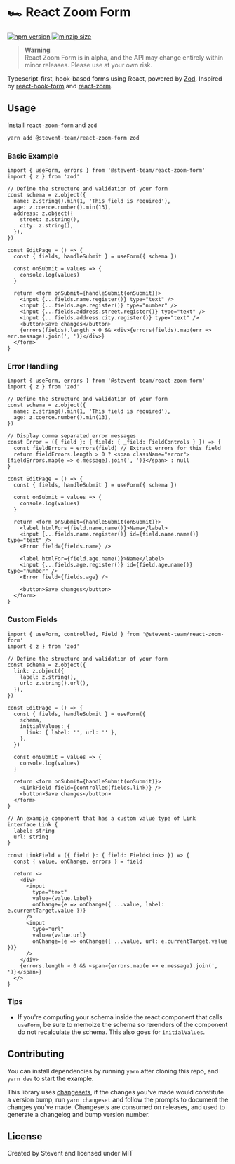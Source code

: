 # 🏎️ React Zoom Form

[![npm version](https://img.shields.io/npm/v/@stevent-team/react-zoom-form)](https://www.npmjs.com/package/@stevent-team/react-zoom-form)
[![minzip size](https://img.shields.io/bundlephobia/minzip/@stevent-team/react-zoom-form)](https://bundlephobia.com/package/@stevent-team/react-zoom-form)

> **Warning**<br>
> React Zoom Form is in alpha, and the API may change entirely within minor releases. Please use at your own risk.

Typescript-first, hook-based forms using React, powered by [Zod](https://github.com/colinhacks/zod). Inspired by [react-hook-form](https://github.com/react-hook-form/react-hook-form) and [react-zorm](https://github.com/esamattis/react-zorm).

## Usage

Install `react-zoom-form` and `zod`

```bash
yarn add @stevent-team/react-zoom-form zod
```

### Basic Example

```tsx
import { useForm, errors } from '@stevent-team/react-zoom-form'
import { z } from 'zod'

// Define the structure and validation of your form
const schema = z.object({
  name: z.string().min(1, 'This field is required'),
  age: z.coerce.number().min(13),
  address: z.object({
    street: z.string(),
    city: z.string(),
  }),
})

const EditPage = () => {
  const { fields, handleSubmit } = useForm({ schema })

  const onSubmit = values => {
    console.log(values)
  }

  return <form onSubmit={handleSubmit(onSubmit)}>
    <input {...fields.name.register()} type="text" />
    <input {...fields.age.register()} type="number" />
    <input {...fields.address.street.register()} type="text" />
    <input {...fields.address.city.register()} type="text" />
    <button>Save changes</button>
    {errors(fields).length > 0 && <div>{errors(fields).map(err => err.message).join(', ')}</div>}
  </form>
}
```

### Error Handling

```tsx
import { useForm, errors } from '@stevent-team/react-zoom-form'
import { z } from 'zod'

// Define the structure and validation of your form
const schema = z.object({
  name: z.string().min(1, 'This field is required'),
  age: z.coerce.number().min(13),
})

// Display comma separated error messages
const Error = ({ field }: { field: { _field: FieldControls } }) => {
  const fieldErrors = errors(field) // Extract errors for this field
  return fieldErrors.length > 0 ? <span className="error">{fieldErrors.map(e => e.message).join(', ')}</span> : null
}

const EditPage = () => {
  const { fields, handleSubmit } = useForm({ schema })

  const onSubmit = values => {
    console.log(values)
  }

  return <form onSubmit={handleSubmit(onSubmit)}>
    <label htmlFor={field.name.name()}>Name</label>
    <input {...fields.name.register()} id={field.name.name()} type="text" />
    <Error field={fields.name} />

    <label htmlFor={field.age.name()}>Name</label>
    <input {...fields.age.register()} id={field.age.name()} type="number" />
    <Error field={fields.age} />

    <button>Save changes</button>
  </form>
}
```

### Custom Fields

```tsx
import { useForm, controlled, Field } from '@stevent-team/react-zoom-form'
import { z } from 'zod'

// Define the structure and validation of your form
const schema = z.object({
  link: z.object({
    label: z.string(),
    url: z.string().url(),
  }),
})

const EditPage = () => {
  const { fields, handleSubmit } = useForm({
    schema,
    initialValues: {
      link: { label: '', url: '' },
    },
  })

  const onSubmit = values => {
    console.log(values)
  }

  return <form onSubmit={handleSubmit(onSubmit)}>
    <LinkField field={controlled(fields.link)} />
    <button>Save changes</button>
  </form>
}

// An example component that has a custom value type of Link
interface Link {
  label: string
  url: string
}

const LinkField = ({ field }: { field: Field<Link> }) => {
  const { value, onChange, errors } = field

  return <>
    <div>
      <input
        type="text"
        value={value.label}
        onChange={e => onChange({ ...value, label: e.currentTarget.value })}
      />
      <input
        type="url"
        value={value.url}
        onChange={e => onChange({ ...value, url: e.currentTarget.value })}
      />
    </div>
    {errors.length > 0 && <span>{errors.map(e => e.message).join(', ')}</span>}
  </>
}
```

### Tips

- If you're computing your schema inside the react component that calls `useForm`, be sure to memoize the schema so rerenders of the component do not recalculate the schema. This also goes for `initialValues`.

## Contributing

You can install dependencies by running `yarn` after cloning this repo, and `yarn dev` to start the example.

This library uses [changesets](https://github.com/changesets/changesets), if the changes you've made would constitute a version bump, run `yarn changeset` and follow the prompts to document the changes you've made. Changesets are consumed on releases, and used to generate a changelog and bump version number.

## License

Created by Stevent and licensed under MIT
